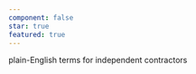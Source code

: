 ```yaml
---
component: false
star: true
featured: true
---
```


plain-English terms for independent contractors
